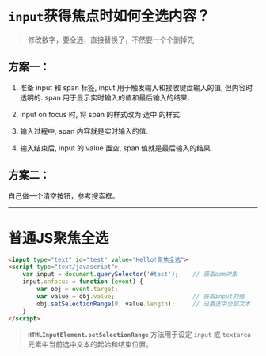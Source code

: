 # `input`获得焦点时如何全选内容？

> 修改数字，要全选，直接替换了，不然要一个个删掉先

## 方案一：

1. 准备 input 和 span 标签, input 用于触发输入和接收键盘输入的值, 但内容时透明的. span 用于显示实时输入的值和最后输入的结果.

2. input on focus 时, 将 span 的样式改为 选中 的样式.

3. 输入过程中, span 内容就是实时输入的值.

4. 输入结束后, input 的 value 置空, span 值就是最后输入的结果.

## 方案二：

自己做一个清空按钮，参考搜索框。

---

# 普通JS聚焦全选

```html
<input type="text" id="test" value="Hello!聚焦全选">
<script type="text/javascript">
    var input = document.querySelector('#test');    // 获取dom对象
    input.onfocus = function (event) {
        var obj = event.target;
        var value = obj.value;                      // 获取input的值
        obj.setSelectionRange(0, value.length);     // 设置选中全部文本
    }
</script>
```

> **`HTMLInputElement.setSelectionRange`** 方法用于设定 `input` 或 `textarea` 元素中当前选中文本的起始和结束位置。

